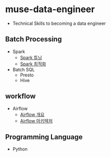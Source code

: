 # muse-data-engineer
- Technical Skills to becoming a data engineer

## Batch Processing
- Spark
  - [Spark 튜닝](https://github.com/mjs1995/muse-data-engineer/blob/main/doc/Batch%20Processing/spark_tuning.md)
  - [Spark 최적화](https://github.com/mjs1995/muse-data-engineer/blob/main/doc/Batch%20Processing/spark_optimization.md)
- Batch SQL
  - Presto
  - Hive

## workflow
- Airflow
  - [Airflow 개요](https://github.com/mjs1995/muse-data-engineer/blob/main/doc/workflow/airflow_base.md)
  - [Airflow 아키텍처](https://github.com/mjs1995/muse-data-engineer/blob/main/doc/workflow/airflow_architecture.md)

## Programming Language
- Python
